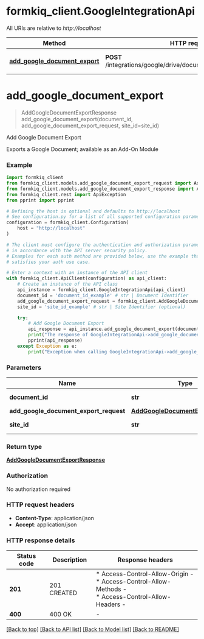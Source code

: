 # formkiq_client.GoogleIntegrationApi

All URIs are relative to *http://localhost*

Method | HTTP request | Description
------------- | ------------- | -------------
[**add_google_document_export**](GoogleIntegrationApi.md#add_google_document_export) | **POST** /integrations/google/drive/documents/{documentId}/export | Add Google Document Export


# **add_google_document_export**
> AddGoogleDocumentExportResponse add_google_document_export(document_id, add_google_document_export_request, site_id=site_id)

Add Google Document Export

Exports a Google Document; available as an Add-On Module

### Example


```python
import formkiq_client
from formkiq_client.models.add_google_document_export_request import AddGoogleDocumentExportRequest
from formkiq_client.models.add_google_document_export_response import AddGoogleDocumentExportResponse
from formkiq_client.rest import ApiException
from pprint import pprint

# Defining the host is optional and defaults to http://localhost
# See configuration.py for a list of all supported configuration parameters.
configuration = formkiq_client.Configuration(
    host = "http://localhost"
)

# The client must configure the authentication and authorization parameters
# in accordance with the API server security policy.
# Examples for each auth method are provided below, use the example that
# satisfies your auth use case.

# Enter a context with an instance of the API client
with formkiq_client.ApiClient(configuration) as api_client:
    # Create an instance of the API class
    api_instance = formkiq_client.GoogleIntegrationApi(api_client)
    document_id = 'document_id_example' # str | Document Identifier
    add_google_document_export_request = formkiq_client.AddGoogleDocumentExportRequest() # AddGoogleDocumentExportRequest | 
    site_id = 'site_id_example' # str | Site Identifier (optional)

    try:
        # Add Google Document Export
        api_response = api_instance.add_google_document_export(document_id, add_google_document_export_request, site_id=site_id)
        print("The response of GoogleIntegrationApi->add_google_document_export:\n")
        pprint(api_response)
    except Exception as e:
        print("Exception when calling GoogleIntegrationApi->add_google_document_export: %s\n" % e)
```



### Parameters


Name | Type | Description  | Notes
------------- | ------------- | ------------- | -------------
 **document_id** | **str**| Document Identifier | 
 **add_google_document_export_request** | [**AddGoogleDocumentExportRequest**](AddGoogleDocumentExportRequest.md)|  | 
 **site_id** | **str**| Site Identifier | [optional] 

### Return type

[**AddGoogleDocumentExportResponse**](AddGoogleDocumentExportResponse.md)

### Authorization

No authorization required

### HTTP request headers

 - **Content-Type**: application/json
 - **Accept**: application/json

### HTTP response details

| Status code | Description | Response headers |
|-------------|-------------|------------------|
**201** | 201 CREATED |  * Access-Control-Allow-Origin -  <br>  * Access-Control-Allow-Methods -  <br>  * Access-Control-Allow-Headers -  <br>  |
**400** | 400 OK |  -  |

[[Back to top]](#) [[Back to API list]](../README.md#documentation-for-api-endpoints) [[Back to Model list]](../README.md#documentation-for-models) [[Back to README]](../README.md)

